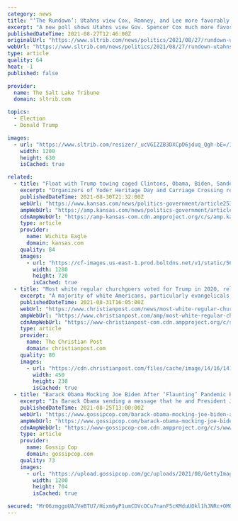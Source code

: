 ```yaml
---
category: news
title: "‘The Rundown’: Utahns view Cox, Romney, and Lee more favorably than Biden and Trump"
excerpt: "A new poll shows Utahns view Gov. Spencer Cox much more favorably than Sens. Mitt Romney and Mike Lee. He also gets higher favorability ratings than President Joe Biden and former President Donald Trump."
publishedDateTime: 2021-08-27T12:46:00Z
originalUrl: "https://www.sltrib.com/news/politics/2021/08/27/rundown-utahns-view-cox/"
webUrl: "https://www.sltrib.com/news/politics/2021/08/27/rundown-utahns-view-cox/"
type: article
quality: 64
heat: -1
published: false

provider:
  name: The Salt Lake Tribune
  domain: sltrib.com

topics:
  - Election
  - Donald Trump

images:
  - url: "https://www.sltrib.com/resizer/_ucVGIZZB3DXCpD6jduq_Qgh-bE=/1200x630/cloudfront-us-east-1.images.arcpublishing.com/sltrib/D2NAG4FCOBGG3KKMTB5XT3WKVM.jpg"
    width: 1200
    height: 630
    isCached: true

related:
  - title: "Float with Trump towing caged Clintons, Obama, Biden, Sanders crashes Amish parade"
    excerpt: "Organizers of Yoder Heritage Day and Carriage Crossing restaurant disavow float and claim not to know who was behind it"
    publishedDateTime: 2021-08-30T21:32:00Z
    webUrl: "https://www.kansas.com/news/politics-government/article253851843.html"
    ampWebUrl: "https://amp.kansas.com/news/politics-government/article253851843.html"
    cdnAmpWebUrl: "https://amp-kansas-com.cdn.ampproject.org/c/s/amp.kansas.com/news/politics-government/article253851843.html"
    type: article
    provider:
      name: Wichita Eagle
      domain: kansas.com
    quality: 84
    images:
      - url: "https://cf-images.us-east-1.prod.boltdns.net/v1/static/5615998037001/b4b4d1de-761b-4a6b-9391-e003e5f44b22/7160e791-51b3-4239-8ab8-fa2030ad6e78/1280x720/match/image.jpg"
        width: 1280
        height: 720
        isCached: true
  - title: "Most white regular churchgoers voted for Trump in 2020, religious nones backed Biden: study"
    excerpt: "A majority of white Americans, particularly evangelicals, who attend worship services regularly voted for former President Donald Trump in 2020, while President Joe Biden was the overwhelming favorite among religiously unaffiliated voters,"
    publishedDateTime: 2021-08-31T16:05:00Z
    webUrl: "https://www.christianpost.com/news/most-white-regular-churchgoers-voted-for-trump-study.html"
    ampWebUrl: "https://www.christianpost.com/amp/most-white-regular-churchgoers-voted-for-trump-study.html"
    cdnAmpWebUrl: "https://www-christianpost-com.cdn.ampproject.org/c/s/www.christianpost.com/amp/most-white-regular-churchgoers-voted-for-trump-study.html"
    type: article
    provider:
      name: The Christian Post
      domain: christianpost.com
    quality: 80
    images:
      - url: "https://cdn.christianpost.com/files/cache/image/14/16/141698_w_450_239.jpg"
        width: 450
        height: 238
        isCached: true
  - title: "Barack Obama Mocking Joe Biden After ‘Flaunting’ Pandemic Rules For Party?"
    excerpt: "Is Barack Obama sending a message that he and President Joe Biden are no longer friends? One tabloid cover story insists Biden has declared the former"
    publishedDateTime: 2021-08-25T13:00:00Z
    webUrl: "https://www.gossipcop.com/barack-obama-mocking-joe-biden-after-flaunting-pandemic-rules-for-party/2571259/"
    ampWebUrl: "https://www.gossipcop.com/barack-obama-mocking-joe-biden-after-flaunting-pandemic-rules-for-party/2571259/?amp"
    cdnAmpWebUrl: "https://www-gossipcop-com.cdn.ampproject.org/c/s/www.gossipcop.com/barack-obama-mocking-joe-biden-after-flaunting-pandemic-rules-for-party/2571259/?amp"
    type: article
    provider:
      name: Gossip Cop
      domain: gossipcop.com
    quality: 73
    images:
      - url: "https://upload.gossipcop.com/gc/uploads/2021/08/GettyImages-632229442.jpg"
        width: 1200
        height: 704
        isCached: true

secured: "MrO6zmggoUAJVeBTU7/Hixm6yP1umCDVcOCu7nanF5cKMduUOkl1hJNRc+OMGJpe6s44A7JDWG0DCI+fBxCtdfPxElnTXFGL8KXoIWxiyhOdqFqHqcBIHn7ayCmGKw2ByxP2iJyBqbSuwAgGr0wk7haxK68zSqE+IKfReaqWyWezdOYLq0uw8lK6iyhC6jeJeXzAxatjQT1iFu+ZnS6FzqVi3OPEU5HbAJgNbSH+2XlkWhucGoyAK6cAkOPhdagBVU7u1wC6eWq9mRti925WTWKJRqM/5DtpJI43FtrZhmxIn2iLkedRDGNuiQngTAf5VzYMWhTp3ze1AvQeZ8QqSVsshBsKtt9WVvteKrAfWg8=;Nk6mBgVLKB55d1FSu1b7mg=="
---
```


